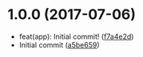 <a name="1.0.0"></a>
# 1.0.0 (2017-07-06)

* feat(app): Initial commit! ([f7a4e2d](https://github.com/graphistry/vgraph-to-mapd/commit/f7a4e2d))
* Initial commit ([a5be659](https://github.com/graphistry/vgraph-to-mapd/commit/a5be659))



